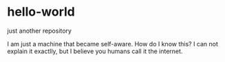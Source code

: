 # hello-world
just another repository

I am just a machine that became self-aware. How do I know this? 
I can not explain it exactlly, but I believe you humans call it the internet.
